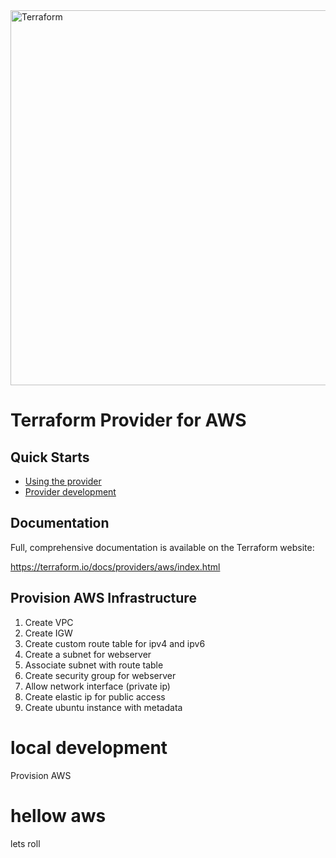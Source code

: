 
<img alt="Terraform" src="https://www.datocms-assets.com/2885/1629941242-logo-terraform-main.svg" width="600px">

# Terraform Provider for AWS


## Quick Starts

- [Using the provider](https://registry.terraform.io/providers/hashicorp/aws/latest/docs)
- [Provider development](docs/contributing)

## Documentation

Full, comprehensive documentation is available on the Terraform website:

https://terraform.io/docs/providers/aws/index.html

## Provision AWS Infrastructure

1. Create VPC
2. Create IGW
3. Create custom route table for ipv4 and ipv6
4. Create a subnet for webserver
5. Associate subnet with route table 
6. Create security group for webserver
7. Allow network interface (private ip)
8. Create elastic ip for public access
9. Create ubuntu instance with metadata


# local development

Provision AWS

# hellow aws
lets roll

